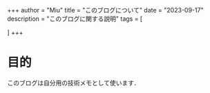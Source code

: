 +++
author = "Miu"
title = "このブログについて"
date = "2023-09-17"
description = "このブログに関する説明"
tags = [
    
]
+++

# 目的

このブログは自分用の技術メモとして使います．